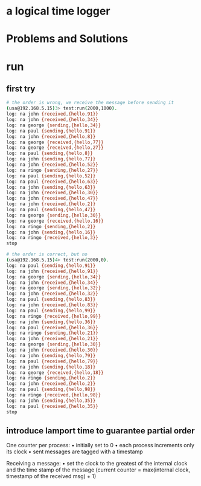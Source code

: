 # a logical time logger


# Problems and Solutions

# run
## first try
```bash
# the order is wrong, we receive the message before sending it
(usa@192.168.5.15)3> test:run(2000,1000).
log: na john {received,{hello,91}}
log: na john {received,{hello,34}}
log: na george {sending,{hello,34}}
log: na paul {sending,{hello,91}}
log: na john {received,{hello,8}}
log: na george {received,{hello,77}}
log: na george {received,{hello,27}}
log: na paul {sending,{hello,8}}
log: na john {sending,{hello,77}}
log: na john {received,{hello,52}}
log: na ringo {sending,{hello,27}}
log: na paul {sending,{hello,52}}
log: na paul {received,{hello,63}}
log: na john {sending,{hello,63}}
log: na john {received,{hello,30}}
log: na john {received,{hello,47}}
log: na john {received,{hello,2}}
log: na paul {sending,{hello,47}}
log: na george {sending,{hello,30}}
log: na george {received,{hello,16}}
log: na ringo {sending,{hello,2}}
log: na john {sending,{hello,16}}
log: na ringo {received,{hello,3}}
stop

# the order is correct, but no 
(usa@192.168.5.15)4> test:run(2000,0).
log: na paul {sending,{hello,91}}
log: na john {received,{hello,91}}
log: na george {sending,{hello,34}}
log: na john {received,{hello,34}}
log: na george {sending,{hello,32}}
log: na john {received,{hello,32}}
log: na paul {sending,{hello,83}}
log: na john {received,{hello,83}}
log: na paul {sending,{hello,99}}
log: na ringo {received,{hello,99}}
log: na john {sending,{hello,36}}
log: na paul {received,{hello,36}}
log: na ringo {sending,{hello,21}}
log: na john {received,{hello,21}}
log: na george {sending,{hello,30}}
log: na john {received,{hello,30}}
log: na john {sending,{hello,79}}
log: na paul {received,{hello,79}}
log: na john {sending,{hello,18}}
log: na george {received,{hello,18}}
log: na ringo {sending,{hello,2}}
log: na john {received,{hello,2}}
log: na paul {sending,{hello,98}}
log: na ringo {received,{hello,98}}
log: na john {sending,{hello,35}}
log: na paul {received,{hello,35}}
stop

```

## introduce lamport time to guarantee partial order

One counter per process:
• initially set to 0
• each process increments only its clock
• sent messages are tagged with a timestamp

Receiving a message:
• set the clock to the greatest of the internal clock and the time stamp of the message (current counter = max(internal clock, timestamp of the received msg) + 1)
